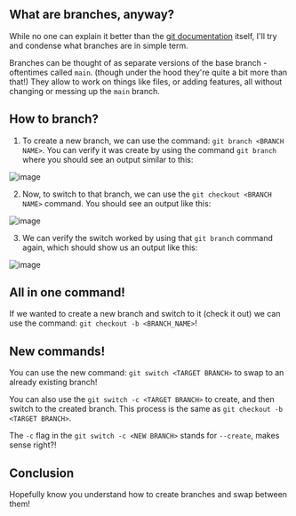 ## What are branches, anyway?

While no one can explain it better than the [git documentation](https://git-scm.com/book/en/v2/Git-Branching-Branches-in-a-Nutshell) itself, I'll try and condense what branches are in simple term.

Branches can be thought of as separate versions of the base branch - oftentimes called `main`. (though under the hood they're quite a bit more than that!) They allow to work on things like files, or adding features, all without changing or messing up the `main` branch. 

## How to branch?

  1. To create a new branch, we can use the command: `git branch <BRANCH NAME>`. You can verify it was create by using the command `git branch` where you should see an output similar to this: 
  
  ![image](https://user-images.githubusercontent.com/114439245/220814519-333c2d98-ece7-4877-98e3-35337a0730a2.png)

  2. Now, to switch to that branch, we can use the `git checkout <BRANCH NAME>` command. You should see an output like this: 
  
  ![image](https://user-images.githubusercontent.com/114439245/220814600-8a1e6b5a-e553-40e6-9465-5a1da2385c3c.png)

  3. We can verify the switch worked by using that `git branch` command again, which should show us an output like this:
  
  ![image](https://user-images.githubusercontent.com/114439245/220814439-847be2b8-1d95-44d9-96c1-2cfe13769aeb.png)
  
## All in one command!

If we wanted to create a new branch and switch to it (check it out) we can use the command: `git checkout -b <BRANCH_NAME>`!
  
  
## New commands!

You can use the new command: `git switch <TARGET BRANCH>` to swap to an already existing branch!

You can also use the `git switch -c <TARGET BRANCH>` to create, and then switch to the created branch. This process is the same as `git checkout -b <TARGET BRANCH>`. 

The `-c` flag in the `git switch -c <NEW BRANCH>` stands for `--create`, makes sense right?!

## Conclusion

Hopefully know you understand how to create branches and swap between them!

